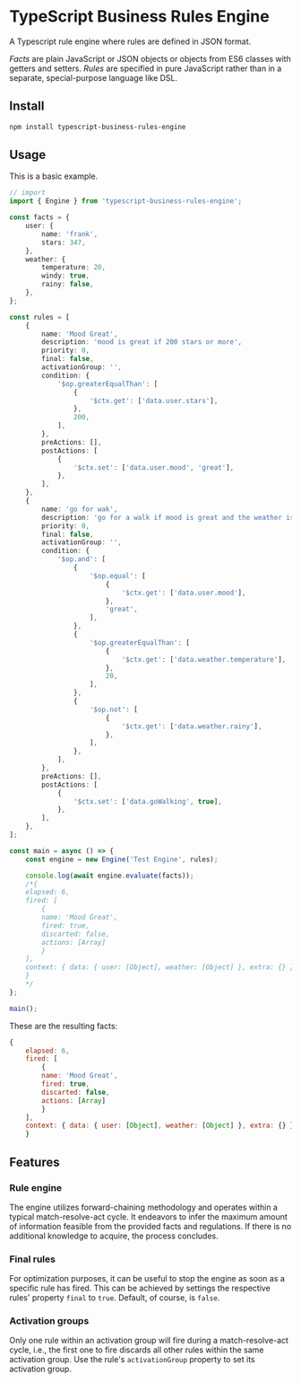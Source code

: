 # TypeScript Business Rules Engine

A Typescript rule engine where rules are defined in JSON format.

_Facts_ are plain JavaScript or JSON objects or objects from ES6 classes with getters and setters.
_Rules_ are specified in pure JavaScript rather than in a separate, special-purpose language like DSL.

## Install

```bash
npm install typescript-business-rules-engine
```

## Usage

This is a basic example.

```ts
// import
import { Engine } from 'typescript-business-rules-engine';

const facts = {
	user: {
		name: 'frank',
		stars: 347,
	},
	weather: {
		temperature: 20,
		windy: true,
		rainy: false,
	},
};

const rules = [
	{
		name: 'Mood Great',
		description: 'mood is great if 200 stars or more',
		priority: 0,
		final: false,
		activationGroup: '',
		condition: {
			'$op.greaterEqualThan': [
				{
					'$ctx.get': ['data.user.stars'],
				},
				200,
			],
		},
		preActions: [],
		postActions: [
			{
				'$ctx.set': ['data.user.mood', 'great'],
			},
		],
	},
	{
		name: 'go for wak',
		description: 'go for a walk if mood is great and the weather is fine',
		priority: 0,
		final: false,
		activationGroup: '',
		condition: {
			'$op.and': [
				{
					'$op.equal': [
						{
							'$ctx.get': ['data.user.mood'],
						},
						'great',
					],
				},
				{
					'$op.greaterEqualThan': [
						{
							'$ctx.get': ['data.weather.temperature'],
						},
						20,
					],
				},
				{
					'$op.not': [
						{
							'$ctx.get': ['data.weather.rainy'],
						},
					],
				},
			],
		},
		preActions: [],
		postActions: [
			{
				'$ctx.set': ['data.goWalking', true],
			},
		],
	},
];

const main = async () => {
	const engine = new Engine('Test Engine', rules);

	console.log(await engine.evaluate(facts));
	/*{
    elapsed: 6,
    fired: [
        {
        name: 'Mood Great',
        fired: true,
        discarted: false,
        actions: [Array]
        }
    ],
    context: { data: { user: [Object], weather: [Object] }, extra: {} }
    } 
    */
};

main();
```

These are the resulting facts:

```javascript
{
    elapsed: 6,
    fired: [
        {
        name: 'Mood Great',
        fired: true,
        discarted: false,
        actions: [Array]
        }
    ],
    context: { data: { user: [Object], weather: [Object] }, extra: {} }
    }
```

## Features

### Rule engine

The engine utilizes forward-chaining methodology and operates within a typical match-resolve-act cycle. It endeavors to infer the maximum amount of information feasible from the provided facts and regulations. If there is no additional knowledge to acquire, the process concludes.

### Final rules

For optimization purposes, it can be useful to stop the engine as soon as a specific rule has fired.
This can be achieved by settings the respective rules' property `final` to `true`.
Default, of course, is `false`.

### Activation groups

Only one rule within an activation group will fire during a match-resolve-act cycle, i.e.,
the first one to fire discards all other rules within the same activation group.
Use the rule's `activationGroup` property to set its activation group.

